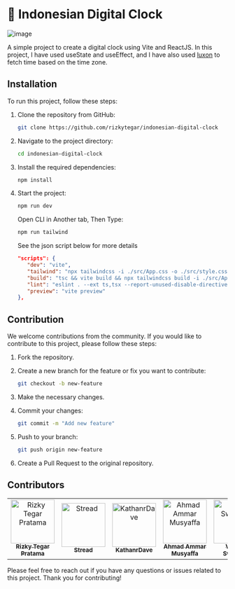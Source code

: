 # 👋 Indonesian Digital Clock

![image](https://github.com/rizkytegar/indonesian-digital-clock/assets/55475891/a655cb47-d8e1-42d5-882c-388b2f0a976e)


A simple project to create a digital clock using Vite and ReactJS. In this project, I have used useState and useEffect, and I have also used [luxon](https://www.npmjs.com/package/luxon) to fetch time based on the time zone.

## Installation

To run this project, follow these steps:

1. Clone the repository from GitHub:

   ```bash
   git clone https://github.com/rizkytegar/indonesian-digital-clock
   ```

2. Navigate to the project directory:

   ```bash
   cd indonesian-digital-clock
   ```

3. Install the required dependencies:

   ```bash
   npm install
   ```

4. Start the project:

   ```bash
   npm run dev
   ```

   Open CLI in Another tab, Then Type:

   ```bash
   npm run tailwind
   ```

   See the json script below for more details
   ```json
   "scripts": {
      "dev": "vite",
      "tailwind": "npx tailwindcss -i ./src/App.css -o ./src/style.css --watch ",
      "build": "tsc && vite build && npx tailwindcss build -i ./src/App.css -o ./src/style.css",
      "lint": "eslint . --ext ts,tsx --report-unused-disable-directives --max-warnings 0",
      "preview": "vite preview"
   },
   ```

## Contribution

We welcome contributions from the community. If you would like to contribute to this project, please follow these steps:

1. Fork the repository.
2. Create a new branch for the feature or fix you want to contribute:

   ```bash
   git checkout -b new-feature
   ```

3. Make the necessary changes.
4. Commit your changes:

   ```bash
   git commit -m "Add new feature"
   ```

5. Push to your branch:

   ```bash
   git push origin new-feature
   ```

6. Create a Pull Request to the original repository.

## Contributors

<table>
  <tbody>
    <tr>
      <td align="center"><a href="https://github.com/rizkytegar"><img src="https://avatars.githubusercontent.com/u/55475891?v=4?s=100" width="100px;" alt="Rizky Tegar Pratama"/><br /><sub><b>Rizky Tegar Pratama</b></sub></a><br /></td>
      <td align="center"><a href="https://github.com/systm-spec"><img src="https://avatars.githubusercontent.com/u/83221877?v=4?s=100" width="100px;" alt="Stread"/><br /><sub><b>Stread</b></sub></a><br /></td>
             <td align="center"><a href="https://github.com/KathanrDave"><img src="https://avatars.githubusercontent.com/u/108331571?v=4?s=100" width="100px;" alt="KathanrDave"/><br /><sub><b>KathanrDave</b></sub></a><br /></td>
         <td align="center"><a href="https://github.com/ahmadammarm"><img src="https://avatars.githubusercontent.com/u/113039347?v=4?s=100" width="100px;" alt="Ahmad Ammar Musyaffa
"/><br /><sub><b>Ahmad Ammar Musyaffa
</b></sub></a><br /></td>
          <td align="center"><a href="https://github.com/Vswaroop04"><img src="https://avatars.githubusercontent.com/u/97403550?v=4?s=100" width="100px;" alt="Vishnu Swaroop"/><br /><sub><b>Vishnu Swaroop</b></sub></a><br /></td>
    </tr>
  </tbody>
</table>

Please feel free to reach out if you have any questions or issues related to this project. Thank you for contributing!
